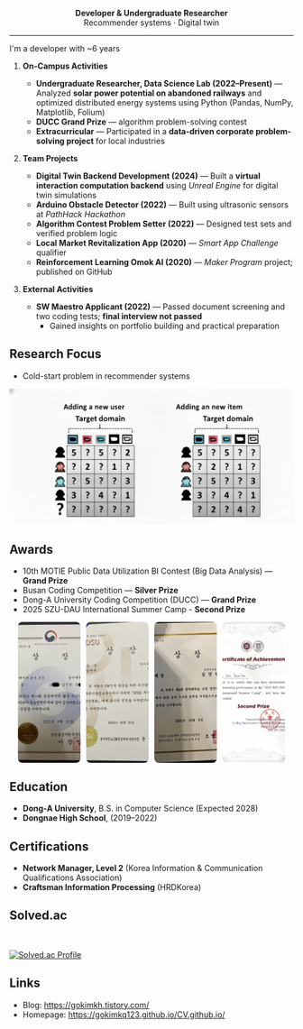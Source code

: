 <div align="center">

**Developer & Undergraduate Researcher**  
Recommender systems · Digital twin

</div>

---

I'm a developer with ~6 years

1. **On-Campus Activities**  
   - **Undergraduate Researcher, Data Science Lab (2022–Present)** — Analyzed **solar power potential on abandoned railways** and optimized distributed energy systems using Python (Pandas, NumPy, Matplotlib, Folium)  
   - **DUCC Grand Prize** — algorithm problem-solving contest
   - **Extracurricular** — Participated in a **data-driven corporate problem-solving project** for local industries  

2. **Team Projects**
   - **Digital Twin Backend Development (2024)** — Built a **virtual interaction computation backend** using *Unreal Engine* for digital twin simulations
   - **Arduino Obstacle Detector (2022)** — Built using ultrasonic sensors at *PathHack Hackathon*  
   - **Algorithm Contest Problem Setter (2022)** — Designed test sets and verified problem logic
   - **Local Market Revitalization App (2020)** — *Smart App Challenge* qualifier  
   - **Reinforcement Learning Omok AI (2020)** — *Maker Program* project; published on GitHub  

4. **External Activities**  
   - **SW Maestro Applicant (2022)** — Passed document screening and two coding tests; **final interview not passed**  
     - Gained insights on portfolio building and practical preparation  


## Research Focus
- Cold-start problem in recommender systems
  
![RS](./img/RS.png)

## Awards
- 10th MOTIE Public Data Utilization BI Contest (Big Data Analysis) — **Grand Prize**
- Busan Coding Competition — **Silver Prize**
- Dong-A University Coding Competition (DUCC) — **Grand Prize**
- 2025 SZU-DAU International Summer Camp - **Second Prize**

<div align="center" style="display: flex; justify-content: center; gap: 10px;">
  <img src="./img/bigdata.jpeg" alt="Big Data" style="width: 22%; height: 250px; object-fit: cover; border-radius: 8px;">
  <img src="./img/busan.JPG" alt="Busan Coding" style="width: 22%; height: 250px; object-fit: cover; border-radius: 8px;">
  <img src="./img/ducc.JPG" alt="DUCC" style="width: 22%; height: 250px; object-fit: cover; border-radius: 8px;">
  <img src="./img/summer.jpeg" alt="Summer Camp" style="width: 22%; height: 250px; object-fit: cover; border-radius: 8px;">
</div>


## Education
- **Dong-A University**, B.S. in Computer Science (Expected 2028)
- **Dongnae High School**, (2019–2022)

## Certifications
- **Network Manager, Level 2** (Korea Information & Communication Qualifications Association)  
- **Craftsman Information Processing** (HRDKorea)

## Solved.ac
<br>

[![Solved.ac Profile](http://mazassumnida.wtf/api/v2/generate_badge?boj=gokimkq123)](https://solved.ac/gokimkq123)

## Links
- Blog: https://gokimkh.tistory.com/  
- Homepage: https://gokimkq123.github.io/CV.github.io/
